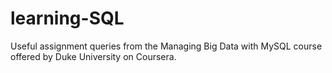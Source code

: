 # learning-SQL
Useful assignment queries from the Managing Big Data with MySQL course offered by Duke University on Coursera.
